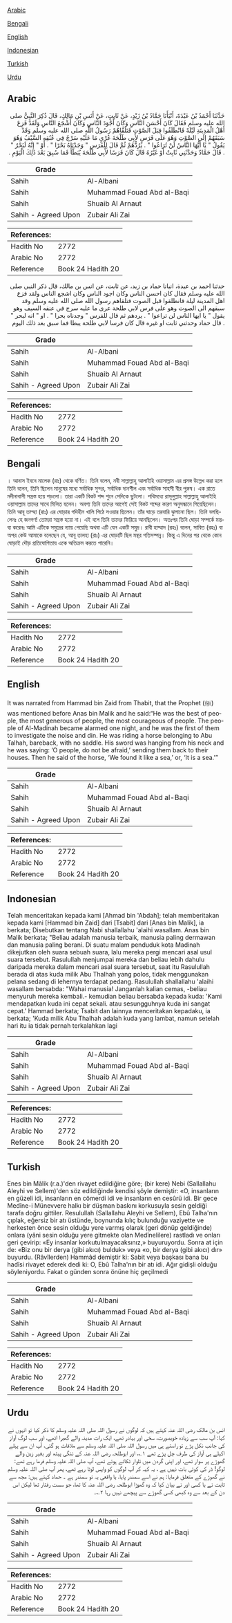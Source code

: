 [Arabic](#arabic)

[Bengali](#bengali)

[English](#english)

[Indonesian](#indonesian)

[Turkish](#turkish)

[Urdu](#urdu)

## Arabic


<div dir="rtl" lang="ar" style={{fontSize:'larger',backgroundColor:'#f8f9fa',padding:20}}>
حَدَّثَنَا أَحْمَدُ بْنُ عَبْدَةَ، أَنْبَأَنَا حَمَّادُ بْنُ زَيْدٍ، عَنْ ثَابِتٍ، عَنْ أَنَسِ بْنِ مَالِكٍ، قَالَ ذُكِرَ النَّبِيُّ صلى الله عليه وسلم فَقَالَ كَانَ أَحْسَنَ النَّاسِ وَكَانَ أَجْوَدَ النَّاسِ وَكَانَ أَشْجَعَ النَّاسِ وَلَقَدْ فَزِعَ أَهْلُ الْمَدِينَةِ لَيْلَةً فَانْطَلَقُوا قِبَلَ الصَّوْتِ فَتَلَقَّاهُمْ رَسُولُ اللَّهِ صلى الله عليه وسلم وَقَدْ سَبَقَهُمْ إِلَى الصَّوْتِ وَهُوَ عَلَى فَرَسٍ لأَبِي طَلْحَةَ عُرْىٍ مَا عَلَيْهِ سَرْجٌ فِي عُنُقِهِ السَّيْفُ وَهُوَ يَقُولُ ‏"‏ يَا أَيُّهَا النَّاسُ لَنْ تُرَاعُوا ‏"‏ ‏.‏ يَرُدُّهُمْ ثُمَّ قَالَ لِلْفَرَسِ ‏"‏ وَجَدْنَاهُ بَحْرًا ‏"‏ ‏.‏ أَوْ ‏"‏ إِنَّهُ لَبَحْرٌ ‏"‏ ‏.‏ قَالَ حَمَّادٌ وَحَدَّثَنِي ثَابِتٌ أَوْ غَيْرُهُ قَالَ كَانَ فَرَسًا لأَبِي طَلْحَةَ يُبَطَّأُ فَمَا سُبِقَ بَعْدَ ذَلِكَ الْيَوْمِ ‏.‏
</div>
<div style={{backgroundColor:'#f8f9fa',padding:20, marginBottom: 10}}><table> <thead> <tr> <th>Grade</th> <th></th> </tr> </thead> <tbody> <tr><td>Sahih</td><td>Al-Albani</td></tr><tr><td>Sahih</td><td>Muhammad Fouad Abd al-Baqi</td></tr><tr><td>Sahih</td><td>Shuaib Al Arnaut</td></tr><tr><td>Sahih - Agreed Upon</td><td>Zubair Ali Zai</td></tr></tbody></table><table> <thead> <tr> <th>References:</th> <th></th> </tr> </thead> <tbody><tr><td>Hadith No</td><td>2772</td></tr><tr><td>Arabic No</td><td>2772</td></tr><tr><td>Reference</td><td>Book 24 Hadith 20</td></tr></tbody></table></div>


<div dir="rtl" lang="ar" style={{fontSize:'larger',backgroundColor:'#f8f9fa',padding:20}}>
حدثنا احمد بن عبدة، انبانا حماد بن زيد، عن ثابت، عن انس بن مالك، قال ذكر النبي صلى الله عليه وسلم فقال كان احسن الناس وكان اجود الناس وكان اشجع الناس ولقد فزع اهل المدينة ليلة فانطلقوا قبل الصوت فتلقاهم رسول الله صلى الله عليه وسلم وقد سبقهم الى الصوت وهو على فرس لابي طلحة عرى ما عليه سرج في عنقه السيف وهو يقول " يا ايها الناس لن تراعوا " . يردهم ثم قال للفرس " وجدناه بحرا " . او " انه لبحر " . قال حماد وحدثني ثابت او غيره قال كان فرسا لابي طلحة يبطا فما سبق بعد ذلك اليوم
</div>
<div style={{backgroundColor:'#f8f9fa',padding:20, marginBottom: 10}}><table> <thead> <tr> <th>Grade</th> <th></th> </tr> </thead> <tbody> <tr><td>Sahih</td><td>Al-Albani</td></tr><tr><td>Sahih</td><td>Muhammad Fouad Abd al-Baqi</td></tr><tr><td>Sahih</td><td>Shuaib Al Arnaut</td></tr><tr><td>Sahih - Agreed Upon</td><td>Zubair Ali Zai</td></tr></tbody></table><table> <thead> <tr> <th>References:</th> <th></th> </tr> </thead> <tbody><tr><td>Hadith No</td><td>2772</td></tr><tr><td>Arabic No</td><td>2772</td></tr><tr><td>Reference</td><td>Book 24 Hadith 20</td></tr></tbody></table></div>

## Bengali


<div dir="ltr" lang="bn" style={{fontSize:'larger',backgroundColor:'#f8f9fa',padding:20}}>
। আনাস ইবনে মালেক (রাঃ) থেকে বর্ণিত। তিনি বলেন, নবী সাল্লাল্লাহু আলাইহি ওয়াসাল্লাম এর প্রসঙ্গ উল্লেখ করা হলে তিনি বলেন, তিনি ছিলেন মানুষের মধ্যে সর্বাধিক সুন্দর, সর্বাধিক দানশীল এবং সর্বাধিক সাহসী বীর পুরুষ। এক রাতে মদীনাবাসী সন্ত্রস্ত হয়ে পড়লো। তারা একটি বিকট শব্দ শুনে সেদিকে ছুটলো। পথিমধ্যে রাসূলুল্লাহ সাল্লাল্লাহু আলাইহি ওয়াসাল্লাম তাদের সাথে মিলিত হলেন। অবশ্য তিনি তাদের আগেই সেই বিকট শব্দের কারণ অনুসন্ধানে গিয়েছিলেন। তিনি আবূ তাল্হা (রাঃ) এর ঘোড়ার গদিহীন খালি পিঠে সওয়ার ছিলেন। তাঁর ঘাড়ে তরবারি ঝুলানো ছিল। তিনি বলছিলেনঃ হে জনগণ! তোমরা সন্ত্রস্ত হয়ো না। এই বলে তিনি তাদের ফিরিয়ে আনছিলেন। অতঃপর তিনি ঘোড়া সম্পর্কে মন্তব্য করেনঃ আমি এটিকে সমুদ্রের ন্যায় পেয়েছি অথবা এটি যেন একটি সমুদ্র। রাবী হাম্মাদ (রহঃ) বলেন, সাবিত (রহঃ) বা অপর কেউ আমাকে বলেছেন যে, আবূ তালহা (রাঃ) এর ঘোড়াটি ছিল মন্থর গতিসম্পন্ন। কিন্তু এ দিনের পর থেকে কোন ঘোড়াই দৌড় প্রতিযোগিতায় একে অতিক্রম করতে পারেনি।
</div>
<div style={{backgroundColor:'#f8f9fa',padding:20, marginBottom: 10}}><table> <thead> <tr> <th>Grade</th> <th></th> </tr> </thead> <tbody> <tr><td>Sahih</td><td>Al-Albani</td></tr><tr><td>Sahih</td><td>Muhammad Fouad Abd al-Baqi</td></tr><tr><td>Sahih</td><td>Shuaib Al Arnaut</td></tr><tr><td>Sahih - Agreed Upon</td><td>Zubair Ali Zai</td></tr></tbody></table><table> <thead> <tr> <th>References:</th> <th></th> </tr> </thead> <tbody><tr><td>Hadith No</td><td>2772</td></tr><tr><td>Arabic No</td><td>2772</td></tr><tr><td>Reference</td><td>Book 24 Hadith 20</td></tr></tbody></table></div>

## English


<div dir="ltr" lang="en" style={{fontSize:'larger',backgroundColor:'#f8f9fa',padding:20}}>
It was narrated from Hammad bin Zaid from Thabit, that the Prophet (ﷺ) was mentioned before Anas bin Malik and he said:“He was the best of people, the most generous of people, the most courageous of people. The people of Al-Madinah became alarmed one night, and he was the first of them to investigate the noise and din. He was riding a horse belonging to Abu Talhah, bareback, with no saddle. His sword was hanging from his neck and he was saying: ‘O people, do not be afraid,’ sending them back to their houses. Then he said of the horse, ‘We found it like a sea,’ or, ‘It is a sea.’”
</div>
<div style={{backgroundColor:'#f8f9fa',padding:20, marginBottom: 10}}><table> <thead> <tr> <th>Grade</th> <th></th> </tr> </thead> <tbody> <tr><td>Sahih</td><td>Al-Albani</td></tr><tr><td>Sahih</td><td>Muhammad Fouad Abd al-Baqi</td></tr><tr><td>Sahih</td><td>Shuaib Al Arnaut</td></tr><tr><td>Sahih - Agreed Upon</td><td>Zubair Ali Zai</td></tr></tbody></table><table> <thead> <tr> <th>References:</th> <th></th> </tr> </thead> <tbody><tr><td>Hadith No</td><td>2772</td></tr><tr><td>Arabic No</td><td>2772</td></tr><tr><td>Reference</td><td>Book 24 Hadith 20</td></tr></tbody></table></div>

## Indonesian


<div dir="ltr" lang="id" style={{fontSize:'larger',backgroundColor:'#f8f9fa',padding:20}}>
Telah menceritakan kepada kami [Ahmad bin 'Abdah]; telah memberitakan kepada kami [Hammad bin Zaid] dari [Tsabit] dari [Anas bin Malik], ia berkata; Disebutkan tentang Nabi shallallahu 'alaihi wasallam. Anas bin Malik berkata; "Beliau adalah manusia terbaik, manusia paling dermawan dan manusia paling berani. Di suatu malam penduduk kota Madinah dikejutkan oleh suara sebuah suara, lalu mereka pergi mencari asal usul suara tersebut. Rasulullah menjumpai mereka dan beliau lebih dahulu daripada mereka dalam mencari asal suara tersebut, saat itu Rasulullah berada di atas kuda milik Abu Thalhah yang polos, tidak menggunakan pelana sedang di lehernya terdapat pedang. Rasulullah shallallahu 'alaihi wasallam bersabda: "Wahai manusia! Janganlah kalian cemas, -beliau menyuruh mereka kembali.- kemudian beliau bersabda kepada kuda: 'Kami mendapatkan kuda ini cepat sekali. atau sesungguhnya kuda ini sangat cepat.' Hammad berkata; Tsabit dan lainnya menceritakan kepadaku, ia berkata; 'Kuda milik Abu Thalhah adalah kuda yang lambat, namun setelah hari itu ia tidak pernah terkalahkan lagi
</div>
<div style={{backgroundColor:'#f8f9fa',padding:20, marginBottom: 10}}><table> <thead> <tr> <th>Grade</th> <th></th> </tr> </thead> <tbody> <tr><td>Sahih</td><td>Al-Albani</td></tr><tr><td>Sahih</td><td>Muhammad Fouad Abd al-Baqi</td></tr><tr><td>Sahih</td><td>Shuaib Al Arnaut</td></tr><tr><td>Sahih - Agreed Upon</td><td>Zubair Ali Zai</td></tr></tbody></table><table> <thead> <tr> <th>References:</th> <th></th> </tr> </thead> <tbody><tr><td>Hadith No</td><td>2772</td></tr><tr><td>Arabic No</td><td>2772</td></tr><tr><td>Reference</td><td>Book 24 Hadith 20</td></tr></tbody></table></div>

## Turkish


<div dir="ltr" lang="tr" style={{fontSize:'larger',backgroundColor:'#f8f9fa',padding:20}}>
Enes bin Mâlik (r.a.)'den rivayet edildiğine göre; (bir kere) Nebi (Sallallahu Aleyhi ve Sellem)'den söz edildiğinde kendisi şöyle demiştir: «O, insanların en güzeli idi, insanların en cömerdi idi ve insanların en cesûrü idi. Bir gece Medîne-i Münevvere halkı bir düşman baskını korkusuyla sesin geldiği tarafa doğru gittiler. Resulullah (Sallallahu Aleyhi ve Sellem), Ebû Talha'nın çıplak, eğersiz bir atı üstünde, boynunda kılıç bulunduğu vaziyette ve herkesten önce sesin olduğu yere varmış olarak (geri dönüp geldiğinde) onlara (yâni sesin olduğu yere gitmekte olan Medînelilere) rastladı ve onları geri çevirip: «Ey insanlar korkutulmayacaksınız,» buyuruyordu. Sonra at için de: «Biz onu bir derya (gibi akıcı) bulduk» veya «o, bir derya (gibi akıcı) dır» buyurdu. (Râvîlerden) Hammâd demiştir ki: Sabit veya başkası bana bu hadîsi rivayet ederek dedi ki: O, Ebû Talha'nın bir atı idi. Ağır gidişli olduğu söyleniyordu. Fakat o günden sonra önüne hiç geçilmedi
</div>
<div style={{backgroundColor:'#f8f9fa',padding:20, marginBottom: 10}}><table> <thead> <tr> <th>Grade</th> <th></th> </tr> </thead> <tbody> <tr><td>Sahih</td><td>Al-Albani</td></tr><tr><td>Sahih</td><td>Muhammad Fouad Abd al-Baqi</td></tr><tr><td>Sahih</td><td>Shuaib Al Arnaut</td></tr><tr><td>Sahih - Agreed Upon</td><td>Zubair Ali Zai</td></tr></tbody></table><table> <thead> <tr> <th>References:</th> <th></th> </tr> </thead> <tbody><tr><td>Hadith No</td><td>2772</td></tr><tr><td>Arabic No</td><td>2772</td></tr><tr><td>Reference</td><td>Book 24 Hadith 20</td></tr></tbody></table></div>

## Urdu


<div dir="rtl" lang="ur" style={{fontSize:'larger',backgroundColor:'#f8f9fa',padding:20}}>
انس بن مالک رضی اللہ عنہ کہتے ہیں کہ لوگوں نے رسول اللہ صلی اللہ علیہ وسلم کا ذکر کیا تو انہوں نے کہا: آپ سب سے زیادہ خوبصورت، سخی اور بہادر تھے، ایک رات مدینہ والے گھبرا اٹھے، اور سب لوگ آواز کی جانب نکل پڑے تو راستے ہی میں رسول اللہ صلی اللہ علیہ وسلم سے ملاقات ہو گئی، آپ ان سے پہلے اکیلے ہی آواز کی طرف چل پڑے تھے ۱؎، اور ابوطلحہ رضی اللہ عنہ کے ننگی پیٹھ اور بغیر زین والے گھوڑے پر سوار تھے، اور اپنی گردن میں تلوار ٹکائے ہوئے تھے، آپ صلی اللہ علیہ وسلم فرما رہے تھے: لوگو! ڈر کی کوئی بات نہیں ہے ، یہ کہہ کر آپ لوگوں کو واپس لوٹا رہے تھے، پھر آپ صلی اللہ علیہ وسلم نے گھوڑے کے متعلق فرمایا: ہم نے اسے سمندر پایا، یا واقعی یہ تو سمندر ہے ۔ حماد کہتے ہیں: مجھ سے ثابت نے یا کسی اور نے بیان کیا کہ وہ گھوڑا ابوطلحہ رضی اللہ عنہ کا تھا، جو سست رفتار تھا لیکن اس دن کے بعد سے وہ کبھی کسی گھوڑے سے پیچھے نہیں رہا ۲؎۔
</div>
<div style={{backgroundColor:'#f8f9fa',padding:20, marginBottom: 10}}><table> <thead> <tr> <th>Grade</th> <th></th> </tr> </thead> <tbody> <tr><td>Sahih</td><td>Al-Albani</td></tr><tr><td>Sahih</td><td>Muhammad Fouad Abd al-Baqi</td></tr><tr><td>Sahih</td><td>Shuaib Al Arnaut</td></tr><tr><td>Sahih - Agreed Upon</td><td>Zubair Ali Zai</td></tr></tbody></table><table> <thead> <tr> <th>References:</th> <th></th> </tr> </thead> <tbody><tr><td>Hadith No</td><td>2772</td></tr><tr><td>Arabic No</td><td>2772</td></tr><tr><td>Reference</td><td>Book 24 Hadith 20</td></tr></tbody></table></div>